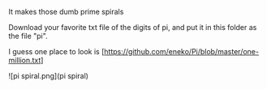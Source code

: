 It makes those dumb prime spirals

Download your favorite txt file of the digits of pi, and put it in this folder as the file "pi".

I guess one place to look is [https://github.com/eneko/Pi/blob/master/one-million.txt]

![pi spiral.png](pi spiral)
